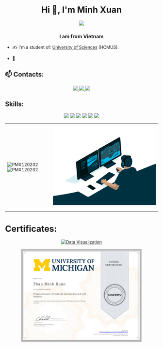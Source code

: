 <h1 align="center">Hi 👋, I'm Minh Xuan</h1>
<p align="center"><img src="https://img.icons8.com/color/48/000000/vietnam-circular.png"/></p>
<h3 align="center">I am from Vietnam </h3>


- ✍ I'm a student of: [ University of Sciences](https://www.hcmus.edu.vn/) (HCMUS).

- 🌱


## 📫 Contacts:



<p align="center">
  </a>
  <a href="https://www.facebook.com/profile.php?id=100010144266249" alt="Facebook">
    <img src="https://img.icons8.com/fluent/48/000000/facebook-new.png" target="_blank" />
  </a> 
  <a href="https://github.com/PMX120202" alt="Github">
    <img src="https://img.icons8.com/fluent/48/000000/github.png"/>
  </a> 
   <a href="https://www.instagram.com/minhxuan.phan/?hl=en" alt="Instagram">
    <img src="https://img.icons8.com/fluent/48/000000/instagram-new.png"/>
  </a> 
  
  

</p>

## Skills:
<p align="center">
  
  <img src="https://img.icons8.com/color/48/000000/microsoft-sql-server.png"/>
  
  <img src="https://img.icons8.com/color/48/000000/mysql-logo.png"/>
 
  <img src="https://img.icons8.com/color/48/000000/github-2.png"/>
  <img src="https://img.icons8.com/color/48/000000/visual-studio-code-2019.png"/>
  <img src="https://img.icons8.com/color/48/000000/visual-studio-2019.png"/>
  <img src="https://img.icons8.com/dusk/48/000000/anaconda.png"/>
</p>

<table style="width:100%;">
  <tr>
    <td>
      <img src="https://github-readme-stats.vercel.app/api/top-langs/?username=PMX120202&bg_color=FFFFFF00&text_color=179fa3&layout=compact&hide=CSS&langs_count=10&custom_title=Top%20ngôn%20ngữ%20được%20dùng" alt="PMX120202" width="100%"/>
      <img src="https://github-readme-stats.vercel.app/api?username=PMX120202&bg_color=FFFFFF00&text_color=179fa3&show_icons=true&count_private=true&include_all_commits=true&custom_title=Hoạt%20động%20trên%20Github" alt="PMX120202" width="100%"/>
    </td>
    <td>
      <p align="center"> 
        <img src="https://github.com/CodexploreRepo/CodexploreRepo/blob/master/.github/assets/coding.gif?raw=true" alt="dev" width="100%"/>
      </p>
    </td>
  </tr>
</table>

# Certificates:
<p align="center">
  <a href="https://www.kaggle.com/learn/certification/xuankun/data-visualization">
    <img alt="Data Visualization" title="Data Visualization" src="certificates/Minh%20Xu%C3%A2n%20Phan%20-%20Data%20Visualization.png" width="400px" />
  </a>
  


</p>

<p align="center">
  <a href="https://www.coursera.org/account/accomplishments/certificate/DQ6XRNNJUX7P">
    <img alt="Programming for Everybody (Getting Started with Python)" title="Programming for Everybody (Getting Started with Python)" src="certificates/z3678790269239_7add34b5383705b402ee007131db3391.jpg" width="400px" />
  </a>

</p>



